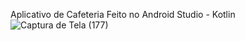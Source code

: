 
 Aplicativo de Cafeteria Feito no Android Studio -
  Kotlin ![Captura de Tela (177)](https://github.com/user-attachments/assets/45b931c4-7f4e-4143-83c4-7e5d8a117334)
